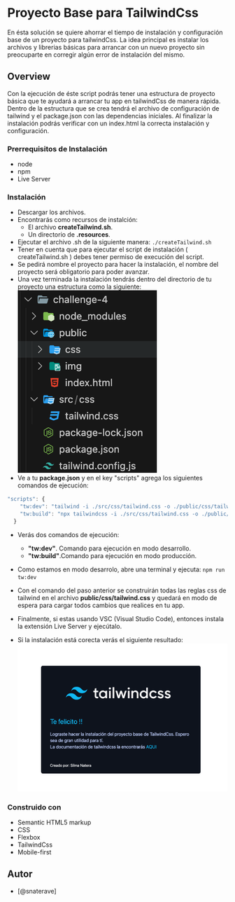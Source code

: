 # Proyecto Base para TailwindCss 

En ésta solución se quiere ahorrar el tiempo de instalación y configuración base de un proyecto para tailwindCss. La idea principal es instalar los archivos y librerias básicas para arrancar con un nuevo proyecto sin preocuparte en corregir algún error de instalación del mismo.

## Overview

Con la ejecución de éste script podrás tener una estructura de proyecto básica que te ayudará a arrancar tu app en tailwindCss de manera rápida. Dentro de la estructura que se crea tendrá el archivo de configuración de tailwind y el package.json con las dependencias iniciales. Al finalizar la instalación podrás verificar con un index.html la correcta instalación y configuración.

### Prerrequisitos de Instalación
- node
- npm
- Live Server

### Instalación
- Descargar los archivos. 
- Encontrarás como recursos de instalción:
  -  El archivo **createTailwind.sh**.
  -  Un directorio de **.resources**.
- Ejecutar el archivo .sh de la siguiente manera:
  `./createTailwind.sh`
- Tener en cuenta que para ejecutar el script de instalación ( createTailwind.sh ) debes tener permiso de execución del script.
- Se pedirá nombre el proyecto para hacer la instalación, el nombre del proyecto será obligatorio para poder avanzar.
- Una vez terminada la instalación tendrás dentro del directorio de tu proyecto una estructura como la siguiente:
![](./resources/structure.png)
- Ve a tu **package.json** y en el key "scripts" agrega los siguientes comandos de ejecución:

```javascript
"scripts": {
    "tw:dev": "tailwind -i ./src/css/tailwind.css -o ./public/css/tailwind.css --watch",
    "tw:build": "npx tailwindcss -i ./src/css/tailwind.css -o ./public/css/tailwind.css --minify"
  }
```
- Verás dos comandos de ejecución:
  -  **"tw:dev"**. Comando para ejecución en modo desarrollo.
  -  **"tw:build"**.Comando para ejecución en modo producción.

- Como estamos en modo desarrolo, abre una terminal y ejecuta:
`npm run tw:dev`
- Con el comando del paso anterior se construirán todas las reglas css de tailwind en el archivo **public/css/tailwind.css** y quedará en modo de espera para cargar todos cambios que realices en tu app.
- Finalmente, si estas usando VSC (Visual Studio Code), entonces instala la extensión Live Server y ejecútalo.
- Si la instalación está corecta verás el siguiente resultado:
![](./resources/result.png)


### Construido con

- Semantic HTML5 markup
- CSS 
- Flexbox
- TailwindCss
- Mobile-first


## Autor

- [@snaterave]

